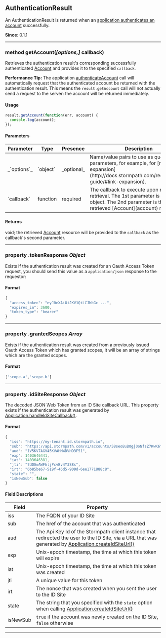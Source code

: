 ## AuthenticationResult

An AuthenticationResult is returned when an [application authenticates an account](application#authenticateAccount) successfully.

**Since**: 0.1.1

---

<a name="getAccount"></a>
### <span class="member">method</span> getAccount(*[options,]* callback)

Retrieves the authentication result's corresponding successfully authenticated [Account](account) and provides it to the specified `callback`.

**Performance Tip:** The application [authenticateAccount](application#authenticateAccount) call will automatically request that the authenticated account be returned with the authentication result.  This means the `result.getAccount` call will not actually send a request to the server: the account will be returned immediately.

#### Usage

```javascript
result.getAccount(function(err, account) {
  console.log(account);
});
```

#### Parameters

<table class="table table-striped table-hover table-curved">
  <thead>
    <tr>
      <th>Parameter</th>
      <th>Type</th>
      <th>Presence</th>
      <th>Description<th>
    </tr>
  </thead>
  <tbody>
    <tr>
      <td>_`options`_</td>
      <td>`object`</td>
      <td>_optional_</td>
      <td>Name/value pairs to use as query parameters, for example, for [resource expansion](http://docs.stormpath.com/rest/product-guide/#link-expansion).</td>
    </tr>
    <tr>
      <td>`callback`</td>
      <td>function</td>
      <td>required</td>
      <td>The callback to execute upon resource retrieval. The 1st parameter is an `Error` object.  The 2nd parameter is the retrieved [Account](account) resource.</td>
        </tr>
  </tbody>
</table>

#### Returns

void; the retrieved [Account](account) resource will be provided to the `callback` as the callback's second parameter.

---

<a name="tokenResponse"></a>
### <span class="property">property</span> .tokenResponse <em>Object</em>

Exists if the authentication result was created for an Oauth Access Token request, you should send this value as a `application/json` response to the requestor:

#### Format

````javascript
{
  "access_token": "eyJ0eXAiOiJKV1QiLCJhbGc ...",
  "expires_in": 3600,
  "token_type": "bearer"
}

````

---

<a name="grantedScopes"></a>
### <span class="property">property</span> .grantedScopes <em>Array</em>

Exists if the authentication result was created from a previously issued Oauth Access Token which has granted scopes, it will be an array of strings which are the granted scopes.

#### Format

````javascript
['scope-a','scope-b']
````

---

<a name="idSiteResponse"></a>
### <span class="property">property</span> .idSiteResponse <em>Object</em>

The decoded JSON Web Token from an ID Site callback URL.  This property exists if the authentication result was generated by
[Application.handleIdSiteCallback()](application#handleIdSiteCallback).

#### Format

````javascript
{
  "iss": "https://my-tenant.id.stormpath.io",
  "sub": "https://api.stormpath.com/v1/accounts/58seoBuBOgj0oNfsZ7KwK6",
  "aud": "1V5KV7AGV45KVAHM4DVHO3F51",
  "exp": 1403646441,
  "iat": 1403646381,
  "jti": "7dOGwAWFhljPcvBv4Y3S8s",
  "irt": "6b85be67-519f-46d5-909d-6ee1771888c8",
  "state": "",
  "isNewSub": false
}
````

#### Field Descriptions

| Field | Property |
| ------ | ------- |
| iss | The FQDN of your ID Site |
| sub | The href of the account that was authenticated |
| aud | The Api Key Id of the Stormpath client instance that redirected the user to the ID Site, via a URL that was generated by [Application.createIdSiteUrl()](Application#createIdSiteUrl) |
| exp | Unix-epoch timestamp, the time at which this token will expire |
| iat | Unix-epoch timestamp, the time at which this token was created |
| jti | A unique value for this token |
| irt | The nonce that was created when you sent the user to the ID Site |
| state | The string that you specified with the `state` option when calling [Application.createIdSiteUrl()](Application#createIdSiteUrl)
| isNewSub | `true` if the account was newly created on the ID Site, `false` otherwise
---

